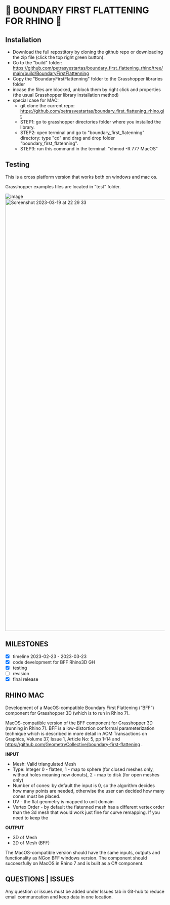 # 🦏 BOUNDARY FIRST FLATTENING FOR RHINO 🦏

## Installation

* Download the full repostitory by cloning the github repo or downloading the zip file (click the top right green button).
* Go to the "build" folder: https://github.com/petrasvestartas/boundary_first_flattening_rhino/tree/main/build/BoundaryFirstFlattenning
* Copy the "BoundaryFirstFlattenning" folder to the Grasshopper libraries folder
* incase the files are blocked, unblock them by right click and properties (the usual Grasshopper library installation method)
* special case for MAC:
  * git clone the current repo: https://github.com/petrasvestartas/boundary_first_flattening_rhino.git
  * STEP1: go to grasshopper directories folder where you installed the library. 
  * STEP2: open terminal and go to "boundary_first_flatenning" directory: type "cd" and drag and drop folder "boundary_first_flatenning". 
  * STEP3: run this command in the terminal: "chmod -R 777 MacOS"

## Testing

This is a cross platform version that works both on windows and mac os.

Grasshopper examples files are located in "test" folder.

![image](https://user-images.githubusercontent.com/18013985/226210126-99ac20ce-2c88-4d0b-9175-9b62cdf4a176.png)
<img width="1365" alt="Screenshot 2023-03-19 at 22 29 33" src="https://user-images.githubusercontent.com/18013985/226210877-42c35128-e0f1-4049-8eec-20a308857d13.png">


## MILESTONES

- [x] timeline 2023-02-23 - 2023-03-23
- [x] code development for BFF Rhino3D GH
- [x] testing
- [ ] revision
- [x] final release

## RHINO MAC

Development of a MacOS-compatible Boundary First Flattening (“BFF”) component for Grasshopper 3D (which is to run in Rhino 7).

MacOS-compatible version of the BFF component for Grasshopper 3D (running in Rhino 7). BFF is a low-distortion conformal parameterization technique which is described in more detail in ACM Transactions on Graphics, Volume 37, Issue 1, Article No: 5, pp 1–14 and https://github.com/GeometryCollective/boundary-first-flattening .



**INPUT**
* Mesh: Valid triangulated Mesh
* Type: Integer 0 - flatten, 1 - map to sphere (for closed meshes only, without holes meaning now donuts), 2 - map to disk (for open meshes only)
* Number of cones: by default the input is 0, so the algorithm decides how many points are needed, otherwise the user can decided how many cones must be placed.
* UV - the flat geometry is mapped to unit domain
* Vertex Order - by default the flatenned mesh has a different vertex order than the 3d mesh that would work just fine for curve remapping. If you need to keep the 

**OUTPUT**
* 3D of Mesh
* 2D of Mesh (BFF)

The MacOS-compatible version should have the same inputs, outputs and functionality as NGon BFF windows version. The component should  successfully on MacOS in Rhino 7 and is built as a C# component.

## QUESTIONS | ISSUES

Any question or issues must be added under Issues tab in Git-hub to reduce email communcation and keep data in one location.
